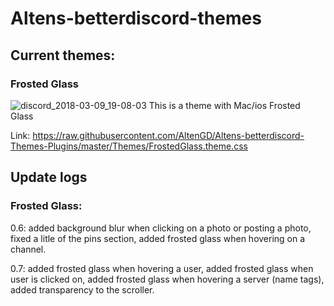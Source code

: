 # Altens-betterdiscord-themes

## Current themes:

### Frosted Glass
![discord_2018-03-09_19-08-03](https://user-images.githubusercontent.com/35349837/37235545-768c5a86-23cd-11e8-91ff-b45200a47c78.png)
This is a theme with Mac/ios Frosted Glass

Link: https://raw.githubusercontent.com/AltenGD/Altens-betterdiscord-Themes-Plugins/master/Themes/FrostedGlass.theme.css

## Update logs
### Frosted Glass:
0.6: added background blur when clicking on a photo or posting a photo, fixed a litle of the pins section, added frosted glass when hovering on a channel.

0.7: added frosted glass when hovering a user, added frosted glass when user is clicked on, added frosted glass when hovering a server (name tags), added transparency to the scroller.
